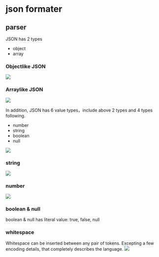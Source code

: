 # json formater



## parser

JSON has 2 types
* object
* array

### Objectlike JSON
![](https://www.json.org/img/object.png)

### Arraylike JSON
![](https://www.json.org/img/array.png)

In addition, JSON has 6 value types，include above 2 types and 4 types following.

* number
* string
* boolean
* null

![](https://www.json.org/img/value.png)

### string
![](https://www.json.org/img/string.png)

### number
![](https://www.json.org/img/number.png)

### boolean & null
boolean & null has literal value: true, false, null

### whitespace
Whitespace can be inserted between any pair of tokens. Excepting a few encoding details, that completely describes the language.
![](https://www.json.org/img/whitespace.png)